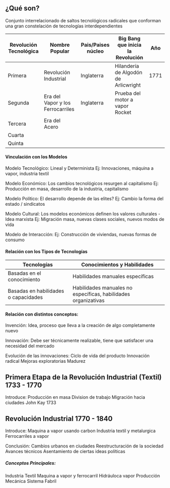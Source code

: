 ## ¿Qué son?
Conjunto interrelacionado de saltos tecnológicos radicales que conforman una gran constelación de tecnologías interdependientes


| Revolución Tecnológica | Nombre Popular                    | Pais/Paises núcleo | Big Bang que inicia la Revolución    | Año  |
| ---------------------- | --------------------------------- | ------------------ | ------------------------------------ | ---- |
| Primera                | Revolución Industrial             | Inglaterra         | Hilandería de Algodón de Arlicwright | 1771 |
| Segunda                | Era del Vapor y los Ferrocarriles | Inglaterra         | Prueba del motor a vapor Rocket      |      |
| Tercera                | Era del Acero                     |                    |                                      |      |
| Cuarta                 |                                   |                    |                                      |      |
| Quinta                 |                                   |                    |                                      |      |

#### Vinculación con los Modelos
Modelo Tecnológico:
	Lineal y Determinista
	Ej: Innovaciones, máquina a vapor, industria textil
	
Modelo Económico:
	Los cambios tecnológicos resurgen al capitalismo
	Ej: Producción en masa, desarrollo de la industria, capitalismo

Modelo Político:
	El desarrollo depende de las elites?
	Ej: Cambio la forma del estado / sindicatos

Modelo Cultural:
	Los modelos económicos definen los valores culturales - Idea marxista
	Ej: Migración masa, nuevas clases sociales, nuevos modos de vida
	
Modelo de Interacción:
	Ej: Construcción de viviendas, nuevas formas de consumo

#### Relación con los Tipos de Tecnologías

| Tecnologías                          | Conocimientos y Habilidades                                    |
| ------------------------------------ | -------------------------------------------------------------- |
| Basadas en el conocimiento           | Habilidades manuales específicas                               |
| Basadas en habilidades o capacidades | Habilidades manuales no específicas, habilidades organizativas |

#### Relación con distintos conceptos:
Invención:
	Idea, proceso que lleva a la creación de algo completamente nuevo

Innovación:
	Debe ser técnicamente realizable, tiene que satisfacer una necesidad del mercado

Evolución de las innovaciones:
	Ciclo de vida del producto
	Innovación radical
	Mejoras exploratorias
	Madurez
## Primera Etapa de la Revolución Industrial (Textil) 1733 - 1770
Introduce:
	Producción en masa
	Division de trabajo
	Migración hacia ciudades
John Kay 1733

## Revolución Industrial 1770 - 1840
Introduce:
	Maquina a vapor usando carbon
	Industria textil y metalurgica
	Ferrocarriles a vapor

Conclusión:
	Cambios urbanos en ciudades
	Reestructuración de la sociedad
	Avances técnicos
	Asentamiento de ciertas ideas políticas

##### Conceptos Principales:
Industria Textil
Maquina a vapor y ferrocarril
Hidráuloca vapor
Producción Mecánica
Sistema Fabril
